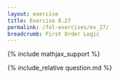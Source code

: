 ```yaml
---
layout: exercise
title: Exercise 8.27
permalink: /fol-exercises/ex_27/
breadcrumb: First Order Logic
---
```


{% include mathjax_support %}

<div><i class="arrow-up loader" data-chapter="fol-exercises" data-exercise="ex_27" data-rating="0"></i></div>
{% include_relative question.md %}
